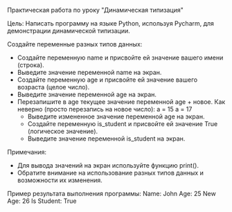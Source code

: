 Практическая работа по уроку "Динамическая типизация"

Цель: Написать программу на языке Python, используя Pycharm, для демонстрации динамической типизации.

Создайте переменные разных типов данных:

- Создайте переменную name и присвойте ей значение вашего имени (строка).
- Выведите значение переменной name на экран.
- Создайте переменную age и присвойте ей значение вашего возраста (целое число).
- Выведите значение переменной age на экран.
- Перезапишите в age текущее значение переменной age + новое.
Как неверно (просто перезапись на новое число):
a = 15
a = 17
  - Выведите измененное значение переменной age на экран.
  - Создайте переменную is_student и присвойте ей значение True (логическое значение).
  - Выведите значение переменной is_student на экран.

Примечания:
- Для вывода значений на экран используйте функцию print().
- Обратите внимание на использование разных типов данных и возможности их изменения.

Пример результата выполнения программы:
Name: John
Age: 25
New Age: 26
Is Student: True
